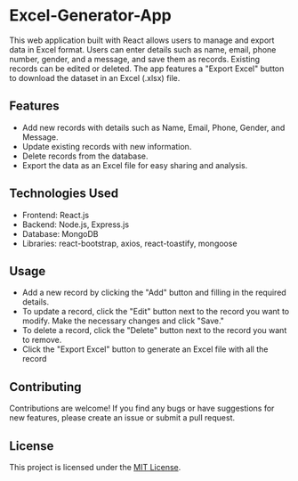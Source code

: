 # Excel-Generator-App
This web application built with React allows users to manage and export data in Excel format. Users can enter details such as name, email, phone number, gender, and a message, and save them as records. Existing records can be edited or deleted. The app features a "Export Excel" button to download the dataset in an Excel (.xlsx) file.

## Features
- Add new records with details such as Name, Email, Phone, Gender, and Message.
- Update existing records with new information.
- Delete records from the database.
- Export the data as an Excel file for easy sharing and analysis.

## Technologies Used
- Frontend: React.js
- Backend: Node.js, Express.js
- Database: MongoDB
- Libraries: react-bootstrap, axios, react-toastify, mongoose

## Usage
- Add a new record by clicking the "Add" button and filling in the required details.
- To update a record, click the "Edit" button next to the record you want to modify. Make the necessary changes and click "Save."
- To delete a record, click the "Delete" button next to the record you want to remove.
- Click the "Export Excel" button to generate an Excel file with all the record

## Contributing
Contributions are welcome! If you find any bugs or have suggestions for new features, please create an issue or submit a pull request.

## License
This project is licensed under the [MIT License](LICENSE).
